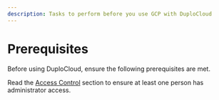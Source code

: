 ```yaml
---
description: Tasks to perform before you use GCP with DuploCloud
---
```


# Prerequisites

Before using DuploCloud, ensure the following prerequisites are met.&#x20;

Read the [Access Control](../../user-administration/access-control/) section to ensure at least one person has administrator access.
